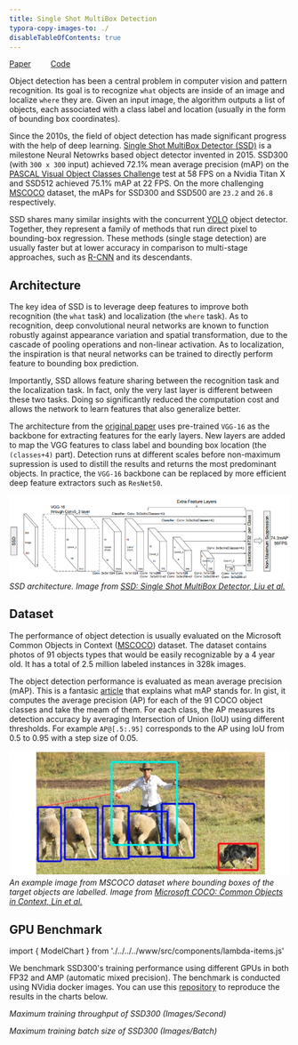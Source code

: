 ```yaml
---
title: Single Shot MultiBox Detection
typora-copy-images-to: ./
disableTableOfContents: true
---
```


[Paper](https://arxiv.org/abs/1512.02325)   &nbsp; &nbsp; &nbsp; &nbsp; [Code](https://github.com/NVIDIA/DeepLearningExamples/tree/master/PyTorch/Detection/SSD)

Object detection has been a central problem in computer vision and pattern recognition. Its goal is to recognize `what` objects are inside of an image and localize `where` they are. Given an input image, the algorithm outputs a list of objects, each associated with a class label and location (usually in the form of bounding box coordinates).

Since the 2010s, the field of object detection has made significant progress with the help of deep learning. [Single Shot MultiBox Detector (SSD)](https://arxiv.org/abs/1512.02325) is a milestone Neural Netowrks based object detector invented in 2015. SSD300 (with `300 x 300` input) achieved 72.1% mean average precision (mAP) on the [PASCAL Visual Object Classes Challenge](http://host.robots.ox.ac.uk/pascal/VOC/voc2007/) test at 58 FPS on a Nvidia Titan X and SSD512 achieved 75.1% mAP at 22 FPS. On the more challenging [MSCOCO](http://cocodataset.org/) dataset, the mAPs for SSD300 and SSD500 are `23.2` and `26.8` respectively.

SSD shares many similar insights with the concurrent [YOLO](https://pjreddie.com/darknet/yolo/) object detector. Together, they represent a family of methods that run direct pixel to bounding-box regression. These methods (single stage detection) are usually faster but at lower accuracy in comparison to multi-stage approaches, such as [R-CNN](https://arxiv.org/abs/1311.2524) and its descendants.


## Architecture

The key idea of SSD is to leverage deep features to improve both recognition (the `what` task) and localization (the `where` task). As to recognition, deep convolutional neural networks are known to function robustly against appearance variation and spatial transformation, due to the cascade of pooling operations and non-linear activation. As to localization, the inspiration is that neural networks can be trained to directly perform feature to bounding box prediction. 

Importantly, SSD allows feature sharing between the recognition task and the localization task. In fact, only the very last layer is different between these two tasks. Doing so significantly reduced the computation cost and allows the network to learn features that also generalize better. 

The architecture from the [original paper](https://arxiv.org/abs/1512.02325) uses pre-trained `VGG-16` as the backbone for extracting features for the early layers. New layers are added to map the VGG features to class label and bounding box location (the `(classes+4)` part). Detection runs at different scales before non-maximum supression is used to distill the results and returns the most predominant objects. In practice, the `VGG-16` backbone can be replaced by more efficient deep feature extractors such as `ResNet50`.

![SSD](ssd.png)
*SSD architecture. Image from [SSD: Single Shot MultiBox Detector, Liu et al.](https://arxiv.org/abs/1512.02325)*

## Dataset

The performance of object detection is usually evaluated on the Microsoft Common Objects in Context ([MSCOCO](http://cocodataset.org/#home)) dataset. The dataset contains photos of 91 objects types that would be easily recognizable by a 4 year old. It has a total of 2.5 million labeled instances in 328k images. 

The object detection performance is evaluated as mean average precision (mAP). This is a fantasic [article](https://medium.com/@jonathan_hui/map-mean-average-precision-for-object-detection-45c121a31173) that explains what mAP stands for. In gist, it computes the average precision (AP) for each of the 91 COCO object classes and take the meam of them. For each class, the AP measures its detection accuracy by averaging Intersection of Union (IoU) using different thresholds. For example `AP@[.5:.95]` corresponds to the AP using IoU from 0.5 to 0.95 with a step size of 0.05. 


![MSCOCO-BB](mscoco-bb.png)*An example image from MSCOCO dataset where bounding boxes of the target objects are labelled. Image from [Microsoft COCO: Common Objects in Context, Lin et al.](https://arxiv.org/abs/1405.0312)*

## GPU Benchmark

import { ModelChart } from './../../../www/src/components/lambda-items.js'

We benchmark SSD300's training performance using different GPUs in both FP32 and AMP (automatic mixed precision). The benchmark is conducted using NVidia docker images. You can use this [repository](https://github.com/lambdal/deeplearning-benchmark) to reproduce the results in the charts below.


<ModelChart selected_model='ssd' selected_gpu='V100' selected_metric="throughput"/>

*Maximum training throughput of SSD300 (Images/Second)*


<ModelChart selected_model='ssd' selected_gpu='V100' selected_metric="bs"/>

*Maximum training batch size of SSD300 (Images/Batch)*